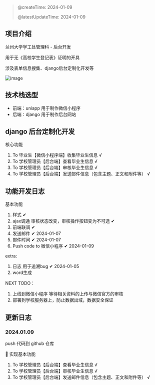 > @createTime: 2024-01-09
> 
> @latestUpdateTime: 2024-01-09

## 项目介绍
兰州大学学工处管理科 - 后台开发

用于无《高校学生登记表》证明的开具

涉及表单信息搜集、django后台定制化开发等

![image](https://figs-bed-1307577475.cos.ap-nanjing.myqcloud.com/imgs-bed/20240109112951.png)

## 技术栈选型
- 前端：uniapp 用于制作微信小程序
- 后端：django 用于制作后台网站


## django 后台定制化开发
核心功能
1. To 毕业生【微信小程序端】收集毕业生信息 √
2. To 学校管理员【后台端】查看毕业生信息 √
3. To 学校管理员【后台端】审核毕业生信息 √
4. To 学校管理员【后台端】发送邮件信息（包含主题、正文和附件等） √

## 功能开发日志
基本功能
1. 样式 ✔
2. ajax调通  审核状态改变，审核操作按钮变为不可选  ✔
3. 前端联调  ✔
4. 发送邮件  ✔ 2024-01-07
5. 邮件时间  ✔ 2024-01-07
6. Push code to 微信小程序  ✔ 2024-01-09


extra:
1. 日志 用于追溯bug ✔ 2024-01-05
2. word生成

NEXT TODO：
1. 上线到微信小程序 等待相关资料的上传与微信官方的审核
2. 部署到学校服务器上，防止数据出域，数据安全保证


## 更新日志
### 2024.01.09
push 代码到 github 仓库

🌟 实现基本功能
1. To 学校管理员【后台端】查看毕业生信息 √
2. To 学校管理员【后台端】审核毕业生信息 √
3. To 学校管理员【后台端】发送邮件信息（包含主题、正文和附件等） √